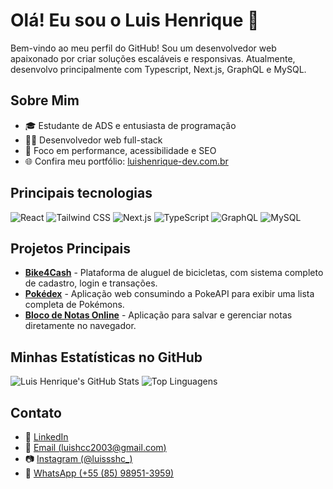 ﻿# Olá! Eu sou o Luis Henrique 👋
Bem-vindo ao meu perfil do GitHub! Sou um desenvolvedor web apaixonado por criar soluções escaláveis e responsivas. Atualmente, desenvolvo principalmente com Typescript, Next.js, GraphQL e MySQL.

## Sobre Mim
- 🎓 Estudante de ADS e entusiasta de programação
- 👨‍💻 Desenvolvedor web full-stack
- 🚀 Foco em performance, acessibilidade e SEO
- 🌐 Confira meu portfólio: [luishenrique-dev.com.br](https://luishenrique-dev.com.br/)

## Principais tecnologias
![React](https://img.shields.io/badge/-React-192e3d?style=for-the-badge&logo=react)
![Tailwind CSS](https://img.shields.io/badge/-Tailwind%20CSS-192e3d?style=for-the-badge&logo=tailwind-css)
![Next.js](https://img.shields.io/badge/-Next.js-192e3d?style=for-the-badge&logo=nextdotjs)
![TypeScript](https://img.shields.io/badge/-TypeScript-192e3d?style=for-the-badge&logo=typescript)
![GraphQL](https://img.shields.io/badge/-GraphQL-192e3d?style=for-the-badge&logo=graphql&logoColor=e535ab)
![MySQL](https://shields.io/badge/MYSQL-192e3d?logo=mysql&style=for-the-badge&logoColor=34c4cc&labelColor=192e3d)


## Projetos Principais
- **[Bike4Cash](https://github.com/luishenrique/bike4cash)** - Plataforma de aluguel de bicicletas, com sistema completo de cadastro, login e transações.
- **[Pokédex](https://github.com/luishenrique/pokedex)** - Aplicação web consumindo a PokeAPI para exibir uma lista completa de Pokémons.
- **[Bloco de Notas Online](https://github.com/luishenrique/bloconotas)** - Aplicação para salvar e gerenciar notas diretamente no navegador.

## Minhas Estatísticas no GitHub
![Luis Henrique's GitHub Stats](https://github-readme-stats.vercel.app/api?username=luissshc29&show_icons=true&theme=radical)
![Top Linguagens](https://github-readme-stats.vercel.app/api/top-langs/?username=luissshc29&layout=compact&theme=radical)


## Contato
- 💼 [LinkedIn](https://www.linkedin.com/in/luishenrique)
- 📧 [Email (luishcc2003@gmail.com)](mailto:luishcc2003@gmail.com)
- 📷 [Instagram (@luissshc_)](https://www.instagram.com/luissshc_/) 
- 📱 [WhatsApp (+55 (85) 98951-3959) ](https://api.whatsapp.com/send/?phone=5585989513959&text=Ol%C3%A1!%20Vim%20pelo%20seu%20portf%C3%B3lio.)

